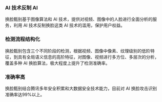### AI 技术反制 AI
换脸甄别基于图像算法和 AI 技术，提供对视频、图像中的人脸进行全面分析的服务，利用 AI 技术反制换脸这类 AI 技术的滥用，保护用户权益。

### 检测流程结构化
换脸甄别包含三个不同阶段的检测，根据视频、图像中像素、纹理级别的低阶特征，到具有全局语义信息的高阶特征，对图像、视频进行多方位、多层次的分析，覆盖多种 AI 换脸算法，极大程度上提升了检测准确率。  

### 准确率高
换脸甄别结合腾讯多年安全积累和大数据安全技术能力，目前对 AI 换脸攻击识别准确率达99%以上。  
